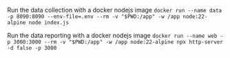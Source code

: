 Run the data collection with a docker nodejs image
`docker run --name data -p 8090:8090 --env-file=.env --rm -v "$PWD:/app" -w /app node:22-alpine node index.js`

Run the data reporting with a docker nodejs image
`docker run --name web -p 3000:3000 --rm -v "$PWD:/app" -w /app node:22-alpine npx http-server -d false -p 3000`
